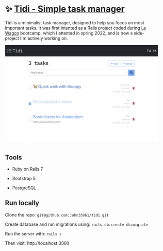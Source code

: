# ✨ [Tidi - Simple task manager](http://www.mytidi.xyz/)

Tidi is a minimalist task manager, designed to help you focus on most important tasks. It was first intented as a Rails project coded during [Le Wagon](https://github.com/lewagon) bootcamp, which I attented in spring 2022, and is now a side-project I'm actively working on.

![Image](/app/assets/images/readme.jpg)

## Tools

* Ruby on Rails 7

* Bootstrap 5

* PostgreSQL

## Run locally

Clone the repo: `git@github.com:John35961/tidi.git`

Create database and run migrations using: `rails db:create db:migrate`

Run the server with: `rails s`

Then visit: http://localhost:3000
